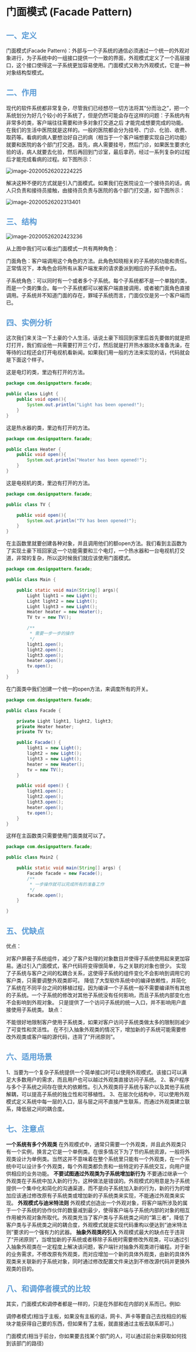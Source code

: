 

# 门面模式 (Facade Pattern)

## <font color="#5a9bd5">一、定义</font>

门面模式(Facade Pattern)：外部与一个子系统的通信必须通过一个统一的外观对象进行，为子系统中的一组接口提供一个一致的界面，外观模式定义了一个高层接口，这个接口使得这一子系统更加容易使用。门面模式又称为外观模式，它是一种对象结构型模式。

## <font color="#5a9bd5">二、作用</font>

现代的软件系统都非常复杂，尽管我们已经想尽一切方法将其“分而治之”，把一个系统划分为好几个较小的子系统了，但是仍然可能会存在这样的问题：子系统内有非常多的类，客户端往往需要和许多对象打交道之后 才能完成想要完成的功能。
在我们的生活中医院就是这样的。一般的医院都会分为挂号、门诊、化验、收费、取药等。看病的病人要想治好自己的病（相当于一个客户端想要实现自己的功能）就要和医院的各个部门打交道。首先，病人需要挂号，然后门诊，如果医生要求化验的话，病人就要去化验，然后再回到门诊室，最后拿药，经过一系列复杂的过程后才能完成看病的过程。如下图所示：

![image-20200526202224225](F:\笔记\007\23种设计模式\门面模式\assets\门面模式01.png)

解决这种不便的方式就是引入门面模式。如果我们在医院设立一个接待员的话，病人只负责和接待员接触，由接待员负责与医院的各个部门打交道，如下图所示：

![image-20200526202313401](F:\笔记\007\23种设计模式\门面模式\assets\门面模式02.png)

## <font color="#5a9bd5">三、结构</font>

![image-20200526202423236](F:\笔记\007\23种设计模式\门面模式\assets\门面模式03.png)

从上图中我们可以看出门面模式一共有两种角色：

门面角色：客户端调用这个角色的方法。此角色知晓相关的子系统的功能和责任。正常情况下，本角色会将所有从客户端发来的请求委派到相应的子系统中去。

子系统角色：可以同时有一个或者多个子系统。每个子系统都不是一个单独的类，而是一个类的集合。每一个子系统都可以被客户端直接调用，或者被门面角色直接调用。子系统并不知道门面的存在，罪域子系统而言，门面仅仅是另一个客户端而已。


## <font color="#5a9bd5">四、实例分析</font>

这次我们来关注一下土豪的个人生活，话说土豪下班回到家里后首先要做的就是把灯打开，我们假设他一共需要打开三个灯，然后就是打开热水器烧水准备洗澡，在等待的过程还会打开电视机看新闻。如果我们用一般的方法来实现的话，代码就会是下面这个样子。

这是电灯的类，里边有打开的方法。

```java
package com.designpattern.facade;

public class Light {
    public void open(){
        System.out.println("Light has been opened!");
    }
}

```

这是热水器的类，里边有打开的方法。

```java
package com.designpattern.facade;

public class Heater {
    public void open(){
        System.out.println("Heater has been opened!");
    }
}

```

这是电视机的类，里边有打开的方法。

```java
package com.designpattern.facade;

public class TV {

    public void open(){
        System.out.println("TV has been opened!");
    }
}
```

在主函数里就要创建各种对象，并且调用他们的额open方法。我们看到主函数为了实现土豪下班回家这一个功能需要和三个电灯，一个热水器和一台电视机打交道，非常的复杂，所以这时候我们就应该使用门面模式。

```java
package com.designpattern.facade;

public class Main {

    public static void main(String[] args){
        Light light1 = new Light();
        Light light2 = new Light();
        Light light3 = new Light();
        Heater heater = new Heater();
        TV tv = new TV();

        /**
         * 需要一步一步的操作
         */
        light1.open();
        light2.open();
        light3.open();
        heater.open();
        tv.open();
    }
}
```

在门面类中我们创建一个统一的open方法，来调度所有的开关。

```java
package com.designpattern.facade;

public class Facade {

    private Light light1, light2, light3;
    private Heater heater;
    private TV tv;

    public Facade() {
        light1 = new Light();
        light2 = new Light();
        light3 = new Light();
        heater = new Heater();
        tv = new TV();
    }

    public void open() {
        light1.open();
        light2.open();
        light3.open();
        heater.open();
        tv.open();
    }
}

```

这样在主函数类只需要使用门面类就可以了。

```java
package com.designpattern.facade;

public class Main2 {

    public static void main(String[] args) {
        Facade facade = new Facade();
        /**
         * 一步操作就可以完成所有的准备工作
         */
        facade.open();
    }

}
```



## <font color="#5a9bd5">五、优缺点</font>

优点：

对客户屏蔽子系统组件，减少了客户处理的对象数目并使得子系统使用起来更加容易。通过引入门面模式，客户代码将变得很简单，与之关联的对象也很少。
实现了子系统与客户之间的松耦合关系，这使得子系统的组件变化不会影响到调用它的客户类，只需要调整外观类即可。
降低了大型软件系统中的编译依赖性，并简化了系统在不同平台之间的移植过程，因为编译一个子系统一般不需要编译所有其他的子系统。一个子系统的修改对其他子系统没有任何影响，而且子系统内部变化也不会影响到外观对象。
只是提供了一个访问子系统的统一入口，并不影响用户直接使用子系统类。
缺点：

不能很好地限制客户使用子系统类，如果对客户访问子系统类做太多的限制则减少了可变性和灵活性。
在不引入抽象外观类的情况下，增加新的子系统可能需要修改外观类或客户端的源代码，违背了“开闭原则”。



## <font color="#5a9bd5">六、适用场景</font>

1、当要为一个复杂子系统提供一个简单接口时可以使用外观模式。该接口可以满足大多数用户的需求，而且用户也可以越过外观类直接访问子系统。
2、客户程序与多个子系统之间存在很大的依赖性。引入外观类将子系统与客户以及其他子系统解耦，可以提高子系统的独立性和可移植性。
3、在层次化结构中，可以使用外观模式定义系统中每一层的入口，层与层之间不直接产生联系，而通过外观类建立联系，降低层之间的耦合度。

## <font color="#5a9bd5">七、注意点</font>

**一个系统有多个外观类**
在外观模式中，通常只需要一个外观类，并且此外观类只有一个实例，换言之它是一个单例类。在很多情况下为了节约系统资源，一般将外观类设计为单例类。当然这并不意味着在整个系统里只能有一个外观类，在一个系统中可以设计多个外观类，每个外观类都负责和一些特定的子系统交互，向用户提供相应的业务功能。
		**不要试图通过外观类为子系统增加新行为**
不要通过继承一个外观类在子系统中加入新的行为，这种做法是错误的。外观模式的用意是为子系统提供一个集中化和简化的沟通渠道，而不是向子系统加入新的行为，新的行为的增加应该通过修改原有子系统类或增加新的子系统类来实现，不能通过外观类来实现。
		**外观模式与迪米特法则**
外观模式创造出一个外观对象，将客户端所涉及的属于一个子系统的协作伙伴的数量减到最少，使得客户端与子系统内部的对象的相互作用被外观对象所取代。外观类充当了客户类与子系统类之间的“第三者”，降低了客户类与子系统类之间的耦合度，外观模式就是实现代码重构以便达到“迪米特法则”要求的一个强有力的武器。
		**抽象外观类的引入**
外观模式最大的缺点在于违背了“开闭原则”，当增加新的子系统或者移除子系统时需要修改外观类，可以通过引入抽象外观类在一定程度上解决该问题，客户端针对抽象外观类进行编程。对于新的业务需求，不修改原有外观类，而对应增加一个新的具体外观类，由新的具体外观类来关联新的子系统对象，同时通过修改配置文件来达到不修改源代码并更换外观类的目的。

## <font color="#5a9bd5">八、和调停者模式的比较</font>

其实，门面模式和调停者都是一样的，只是在外部和在内部的关系而已。例如:

调停者模式(相当于主板，如果没有主板的话，网卡、声卡等要自己去找相应的板块才能获得自己要的东西，但如果有了主板，就直接通过主板去联系即可。)

门面模式(相当于前台，你如果要去找某个部门的人，可以通过前台来获取如何找到该部门的路径)

